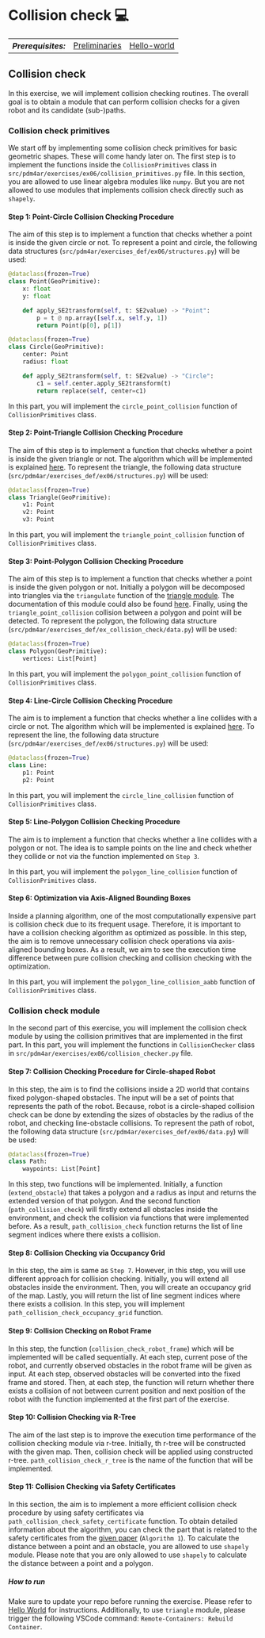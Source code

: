 # Collision check :computer:

<table>
  <tr>
    <th><i>Prerequisites:</i></th><td><a href="./00-preliminaries.html" target="_top">Preliminaries</a></td><td><a href="./01-hello-world.html" target="_top">Hello-world</a></td>
  </tr>
</table>

## Collision check

In this exercise, we will implement collision checking routines. 
The overall goal is to obtain a module that can perform collision checks for a given robot and its candidate (sub-)paths.

### Collision check primitives

We start off by implementing some collision check primitives for basic geometric shapes. These will come handy later on. 
The first step is to implement the functions inside the `CollisionPrimitives` class in `src/pdm4ar/exercises/ex06/collision_primitives.py` file.
In this section, you are allowed to use linear algebra modules like `numpy`. 
But you are not allowed to use modules that implements collision check directly such as `shapely`.

#### Step 1: Point-Circle Collision Checking Procedure

The aim of this step is to implement a function that checks whether a point is inside the given circle or not. To represent a point and circle, the following data structures (`src/pdm4ar/exercises_def/ex06/structures.py`) will be used:

```python
@dataclass(frozen=True)
class Point(GeoPrimitive):
    x: float
    y: float

    def apply_SE2transform(self, t: SE2value) -> "Point":
        p = t @ np.array([self.x, self.y, 1])
        return Point(p[0], p[1])

@dataclass(frozen=True)
class Circle(GeoPrimitive):
    center: Point
    radius: float

    def apply_SE2transform(self, t: SE2value) -> "Circle":
        c1 = self.center.apply_SE2transform(t)
        return replace(self, center=c1)
```

In this part, you will implement the `circle_point_collision` function of `CollisionPrimitives` class.

#### Step 2: Point-Triangle Collision Checking Procedure

The aim of this step is to implement a function that checks whether a point is inside the given triangle or not. The algorithm which will be implemented is explained [here](http://www.jeffreythompson.org/collision-detection/tri-point.php#:~:text=To%20test%20if%20a%20point,the%20corners%20of%20the%20triangle.). To represent the triangle, the following data structure (`src/pdm4ar/exercises_def/ex06/structures.py`) will be used:

```python
@dataclass(frozen=True)
class Triangle(GeoPrimitive):
    v1: Point
    v2: Point
    v3: Point
```

In this part, you will implement the `triangle_point_collision` function of `CollisionPrimitives` class.

#### Step 3: Point-Polygon Collision Checking Procedure

The aim of this step is to implement a function that checks whether a point is inside the given polygon or not. 
Initially a polygon will be decomposed into triangles via the `triangulate` function of the [triangle module](https://github.com/drufat/triangle). 
The documentation of this module could also be found [here](https://rufat.be/triangle/).
Finally, using the `triangle_point_collision` collision between a polygon and point will be detected. 
To represent the polygon, the following data structure (`src/pdm4ar/exercises_def/ex_collision_check/data.py`) will be used:

```python
@dataclass(frozen=True)
class Polygon(GeoPrimitive):
    vertices: List[Point]
```

In this part, you will implement the `polygon_point_collision` function of `CollisionPrimitives` class.

#### Step 4: Line-Circle Collision Checking Procedure

The aim is to implement a function that checks whether a line collides with a circle or not. The algorithm which will be implemented is explained [here](https://www.jeffreythompson.org/collision-detection/line-circle.php). To represent the line, the following data structure (`src/pdm4ar/exercises_def/ex06/structures.py`) will be used:

```python
@dataclass(frozen=True)
class Line:
    p1: Point
    p2: Point
```

In this part, you will implement the `circle_line_collision` function of `CollisionPrimitives` class.

#### Step 5: Line-Polygon Collision Checking Procedure

The aim is to implement a function that checks whether a line collides with a polygon or not. The idea is to sample points on the line and check whether they collide or not via the function implemented on `Step 3`.

In this part, you will implement the `polygon_line_collision` function of `CollisionPrimitives` class.

#### Step 6: Optimization via Axis-Aligned Bounding Boxes

Inside a planning algorithm, one of the most computationally expensive part is collision check due to its frequent usage. Therefore, it is important to have a collision checking algorithm as optimized as possible. In this step, the aim is to remove unnecessary collision check operations via axis-aligned bounding boxes. As a result, we aim to see the execution time difference between pure collision checking and collision checking with the optimization.

In this part, you will implement the `polygon_line_collision_aabb` function of `CollisionPrimitives` class.

### Collision check module

In the second part of this exercise, you will implement the collision check module by using the collision primitives that are implemented in the first part. In this part, you will implement the functions in `CollisionChecker` class in `src/pdm4ar/exercises/ex06/collision_checker.py` file.

#### Step 7: Collision Checking Procedure for Circle-shaped Robot

In this step, the aim is to find the collisions inside a 2D world that contains fixed polygon-shaped obstacles. The input will be a set of points that represents the path of the robot. Because, robot is a circle-shaped collision check can be done by extending the sizes of obstacles by the radius of the robot, and checking line-obstacle collisions. To represent the path of robot, the following data structure (`src/pdm4ar/exercises_def/ex06/data.py`) will be used:

```python
@dataclass(frozen=True)
class Path:
    waypoints: List[Point]
```
In this step, two functions will be implemented. Initially, a function (`extend_obstacle`) that takes a polygon and a radius as input and returns the extended version of that polygon. And the second function (`path_collision_check`) will firstly extend all obstacles inside the environment, and check the collision via functions that were implemented before. As a result, `path_collision_check` function returns the list of line segment indices where there exists a collision.

#### Step 8: Collision Checking via Occupancy Grid

In this step, the aim is same as `Step 7`. However, in this step, you will use different approach for collision checking. Initially, you will extend all obstacles inside the environment. Then, you will create an occupancy grid of the map. Lastly, you will return the list of line segment indices where there exists a collision. In this step, you will implement `path_collision_check_occupancy_grid` function.

#### Step 9: Collision Checking on Robot Frame

In this step, the function (`collision_check_robot_frame`) which will be implemented will be called sequentially. At each step, current pose of the robot, and currently observed obstacles in the robot frame will be given as input. At each step, observed obstacles will be converted into the fixed frame and stored. Then, at each step, the function will return whether there exists a collision of not between current position and next position of the robot with the function implemented at the first part of the exercise. 

#### Step 10: Collision Checking via R-Tree

The aim of the last step is to improve the execution time performance of the collision checking module via r-tree. Initially, th r-tree will be constructed with the given map. Then, collision check will be applied using constructed r-tree. `path_collision_check_r_tree` is the name of the function that will be implemented.

#### Step 11: Collision Checking via Safety Certificates

In this section, the aim is to implement a more efficient collision check procedure by using safety certificates via `path_collision_check_safety_certificate` function. To obtain detailed information about the algorithm, you can check the part that is related to the safety certificates from the [given paper](https://journals.sagepub.com/doi/full/10.1177/0278364915625345) (`Algorithm 1`). To calculate the distance between a point and an obstacle, you are allowed to use `shapely` module. Please note that you are only allowed to use `shapely` to calculate the distance between a point and a polygon.

##### How to run

Make sure to update your repo before running the exercise. Please refer to [Hello World](01-helloworld.md) for instructions. Additionally, to use `triangle` module, please trigger the following VSCode command: `Remote-Containers: Rebuild Container`.